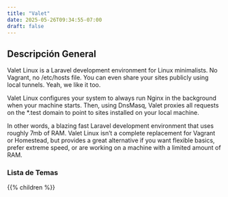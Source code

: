 ```yaml
---
title: "Valet"
date: 2025-05-26T09:34:55-07:00
draft: false
---
```


## Descripción General
Valet Linux is a Laravel development environment for Linux minimalists. No Vagrant, no /etc/hosts file. You can even share your sites publicly using local tunnels. Yeah, we like it too.

Valet Linux configures your system to always run Nginx in the background when your machine starts. Then, using DnsMasq, Valet proxies all requests on the *.test domain to point to sites installed on your local machine.

In other words, a blazing fast Laravel development environment that uses roughly 7mb of RAM. Valet Linux isn’t a complete replacement for Vagrant or Homestead, but provides a great alternative if you want flexible basics, prefer extreme speed, or are working on a machine with a limited amount of RAM.


### Lista de Temas
{{% children  %}}